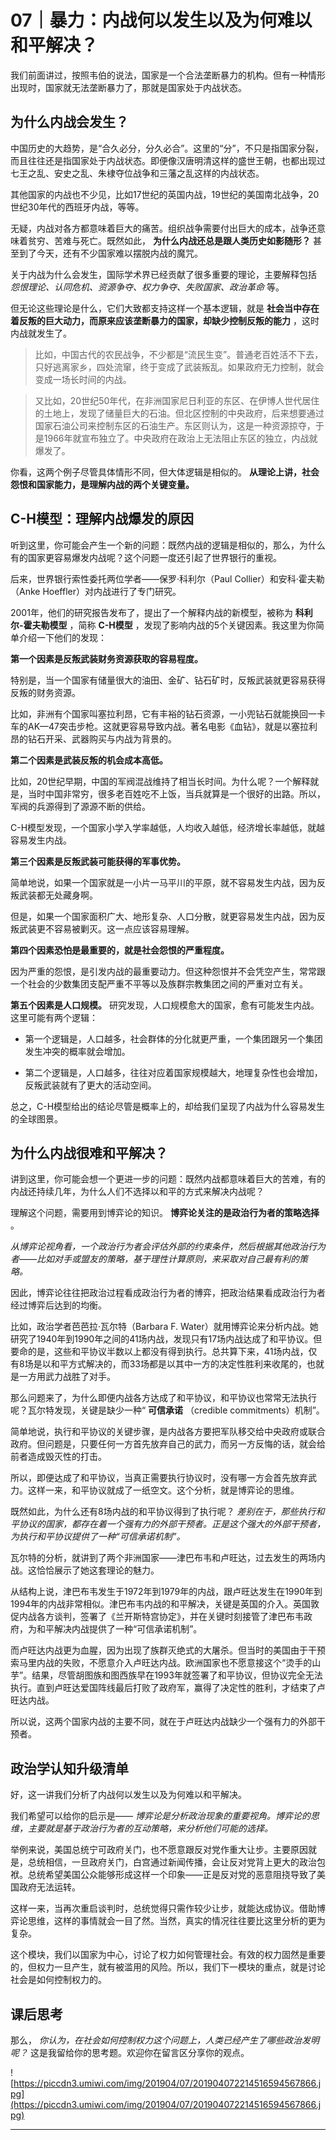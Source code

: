 # 07｜暴力：内战何以发生以及为何难以和平解决？

我们前面讲过，按照韦伯的说法，国家是一个合法垄断暴力的机构。但有一种情形出现时，国家就无法垄断暴力了，那就是国家处于内战状态。

## 为什么内战会发生？

中国历史的大趋势，是“合久必分，分久必合”。这里的“分”，不只是指国家分裂，而且往往还是指国家处于内战状态。即便像汉唐明清这样的盛世王朝，也都出现过七王之乱、安史之乱、朱棣夺位战争和三藩之乱这样的内战状态。

其他国家的内战也不少见，比如17世纪的英国内战，19世纪的美国南北战争，20世纪30年代的西班牙内战，等等。

无疑，内战对各方都意味着巨大的痛苦。组织战争需要付出巨大的成本，战争还意味着贫穷、苦难与死亡。既然如此， **为什么内战还总是跟人类历史如影随形？** 甚至到了今天，还有不少国家难以摆脱内战的魔咒。

关于内战为什么会发生，国际学术界已经贡献了很多重要的理论，主要解释包括 *怨恨理论、认同危机、资源争夺、权力争夺、失败国家、政治革命* 等。

但无论这些理论是什么，它们大致都支持这样一个基本逻辑，就是 **社会当中存在着反叛的巨大动力，而原来应该垄断暴力的国家，却缺少控制反叛的能力** ，这时内战就发生了。

> 比如，中国古代的农民战争，不少都是“流民生变”。普通老百姓活不下去，只好逃离家乡，四处流窜，终于变成了武装叛乱。如果政府无力控制，就会变成一场长时间的内战。

> 又比如，20世纪50年代，在非洲国家尼日利亚的东区、在伊博人世代居住的土地上，发现了储量巨大的石油。但北区控制的中央政府，后来想要通过国家石油公司来控制东区的石油生产。东区则认为，这是一种资源掠夺，于是1966年就宣布独立了。中央政府在政治上无法阻止东区的独立，内战就爆发了。

你看，这两个例子尽管具体情形不同，但大体逻辑是相似的。 **从理论上讲，社会怨恨和国家能力，是理解内战的两个关键变量。**

##  C-H模型：理解内战爆发的原因

听到这里，你可能会产生一个新的问题：既然内战的逻辑是相似的，那么，为什么有的国家更容易爆发内战呢？这个问题一度还引起了世界银行的重视。

后来，世界银行索性委托两位学者——保罗·科利尔（Paul Collier）和安科·霍夫勒（Anke Hoeffler）对内战进行了专门研究。

2001年，他们的研究报告发布了，提出了一个解释内战的新模型，被称为 **科利尔-霍夫勒模型** ，简称 **C-H模型** ，发现了影响内战的5个关键因素。我这里为你简单介绍一下他们的发现：

 **第一个因素是反叛武装财务资源获取的容易程度。**

特别是，当一个国家有储量很大的油田、金矿、钻石矿时，反叛武装就更容易获得反叛的财务资源。

比如，非洲有个国家叫塞拉利昂，它有丰裕的钻石资源，一小兜钻石就能换回一卡车的AK—47突击步枪。这就更容易导致内战。著名电影《血钻》，就是以塞拉利昂的钻石开采、武器购买与内战为背景的。

 **第二个因素是武装反叛的机会成本高低。**

比如，20世纪早期，中国的军阀混战维持了相当长时间。为什么呢？一个解释就是，当时中国非常穷，很多老百姓吃不上饭，当兵就算是一个很好的出路。所以，军阀的兵源得到了源源不断的供给。

C-H模型发现，一个国家小学入学率越低，人均收入越低，经济增长率越低，就越容易发生内战。

 **第三个因素是反叛武装可能获得的军事优势。**

简单地说，如果一个国家就是一小片一马平川的平原，就不容易发生内战，因为反叛武装都无处藏身啊。

但是，如果一个国家面积广大、地形复杂、人口分散，就更容易发生内战，因为反叛武装更不容易被剿灭。这一点应该容易理解。

 **第四个因素恐怕是最重要的，就是社会怨恨的严重程度。**

因为严重的怨恨，是引发内战的最重要动力。但这种怨恨并不会凭空产生，常常跟一个社会的少数集团支配严重不平等以及族群宗教集团之间的严重对立有关。

 **第五个因素是人口规模。** 研究发现，人口规模愈大的国家，愈有可能发生内战。这里可能有两个逻辑：

* 第一个逻辑是，人口越多，社会群体的分化就更严重，一个集团跟另一个集团发生冲突的概率就会增加。

* 第二个逻辑是，人口越多，往往对应着国家规模越大，地理复杂性也会增加，反叛武装就有了更大的活动空间。

总之，C-H模型给出的结论尽管是概率上的，却给我们呈现了内战为什么容易发生的全球图景。

## 为什么内战很难和平解决？

讲到这里，你可能会想一个更进一步的问题：既然内战都意味着巨大的苦难，有的内战还持续几年，为什么人们不选择以和平的方式来解决内战呢？

理解这个问题，需要用到博弈论的知识。 **博弈论关注的是政治行为者的策略选择** 。

 *从博弈论视角看，一个政治行为者会评估外部的约束条件，然后根据其他政治行为者——比如对手或盟友的策略，基于理性计算原则，来采取对自己最有利的策略。*

因此，博弈论往往把政治过程看成政治行为者的博弈，把政治结果看成政治行为者经过博弈后达到的均衡。

比如，政治学者芭芭拉·瓦尔特（Barbara F. Water）就用博弈论来分析内战。她研究了1940年到1990年之间的41场内战，发现只有17场内战达成了和平协议。但要命的是，这些和平协议半数以上都没有得到执行。总共算下来，41场内战，仅有8场是以和平方式解决的，而33场都是以其中一方的决定性胜利来收尾的，也就是一方用武力战胜了对手。

那么问题来了，为什么即便内战各方达成了和平协议，和平协议也常常无法执行呢？瓦尔特发现，关键是缺少一种“ **可信承诺** （credible commitments）机制”。

简单地说，执行和平协议的关键步骤，是内战各方要把军队移交给中央政府或联合政府。但问题是，只要任何一方首先放弃自己的武力，而另一方反悔的话，就会给前者造成毁灭性的打击。

所以，即便达成了和平协议，当真正需要执行协议时，没有哪一方会首先放弃武力。这样一来，和平协议就成了一纸空文。这个分析，就是博弈论的思维。

既然如此，为什么还有8场内战的和平协议得到了执行呢？ *差别在于，那些执行和平协议的国家，都存在着一个强有力的外部干预者。正是这个强大的外部干预者，为执行和平协议提供了一种“可信承诺机制”。*

瓦尔特的分析，就讲到了两个非洲国家——津巴布韦和卢旺达，过去发生的两场内战。这恰恰展示了她这套理论的魅力。

从结构上说，津巴布韦发生于1972年到1979年的内战，跟卢旺达发生在1990年到1994年的内战非常相似。津巴布韦内战的和平解决，关键是英国的介入。英国敦促内战各方谈判，签署了《兰开斯特宫协定》，并在关键时刻接管了津巴布韦政府，为和平解决内战提供了一种“可信承诺机制”。

而卢旺达内战更为血腥，因为出现了族群灭绝式的大屠杀。但当时的美国由于干预索马里内战的失败，不愿意介入卢旺达内战。欧洲国家也不愿意接这个“烫手的山芋”。结果，尽管胡图族和图西族早在1993年就签署了和平协议，但协议完全无法执行。直到卢旺达爱国阵线最后打败了政府军，赢得了决定性的胜利，才结束了卢旺达内战。

所以说，这两个国家内战的主要不同，就在于卢旺达内战缺少一个强有力的外部干预者。

## 政治学认知升级清单

好，这一讲我们分析了内战何以发生以及为何难以和平解决。

我们希望可以给你的启示是—— *博弈论是分析政治现象的重要视角。博弈论的思维，主要就是基于政治行为者的互动策略，来分析他们可能的选择。*

举例来说，美国总统宁可政府关门，也不愿意跟反对党作重大让步。主要原因就是，总统相信，一旦政府关门，白宫通过新闻传播，会让反对党背上更大的政治包袱。总统希望美国公众能够形成这样一个印象——正是反对党的恶意阻挠导致了美国政府无法运转。

这样一来，当再次重启谈判时，总统觉得只需作较少让步，就能达成协议。借助博弈论思维，这样的事情就会一目了然。当然，真实的情况往往要比这里分析的更为复杂。

这个模块，我们以国家为中心，讨论了权力如何管理社会。有效的权力固然是重要的，但权力一旦产生，就有被滥用的风险。所以，我们下一模块的重点，就是讨论社会是如何控制权力的。

## 课后思考

那么， *你认为，在社会如何控制权力这个问题上，人类已经产生了哪些政治发明呢？* 这是我留给你的思考题。欢迎你在留言区分享你的观点。

![https://piccdn3.umiwi.com/img/201904/07/201904072214516594567866.jpg](https://piccdn3.umiwi.com/img/201904/07/201904072214516594567866.jpg)

---
